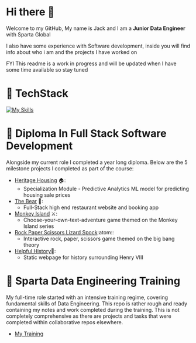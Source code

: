 # Hi there 👋

Welcome to my GitHub, My name is Jack and I am a **Junior Data Engineer** with Sparta Global 

I also have some experience with Software development, inside you will find info about who i am and the projects I have worked on

FYI This readme is a work in progress and will be updated when I have some time available so stay tuned

# :dragon: TechStack

[![My Skills](https://skillicons.dev/icons?i=js,html,css,py,pycharm,django,flask,jquery,vscode,mysql,postgres,sqlite,mongodb,sklearn,tensorflow,heroku,aws,docker&perline=3)](https://skillicons.dev)

# :scroll: Diploma In Full Stack Software Development

Alongside my current role I completed a year long diploma. Below are the 5 milestone projects I completed as part of the course:

- [Heritage Housing](https://github.com/JCav23/Project5-PredictiveAnalytics-HeritageHousing) :house::
  * Specialization Module - Predictive Analytics ML model for predicting housing sale prices
- [The Bear](https://github.com/JCav23/Project4-TheBear) :bear::
  * Full-Stack high end restaurant website and booking app
- [Monkey Island](https://github.com/JCav23/Project3-MonkeyIsland) :crossed_swords::
  * Choose-your-own-text-adventure game themed on the Monkey Island series
- [Rock Paper Scissors Lizard Spock](https://github.com/JCav23/Project2-RockPaperScissorsLizardSpock):atom::
  * Interactive rock, paper, scissors game themed on the big bang theory
- [Helpful History](https://github.com/JCav23/Project1-HelpfulHistory-HenryVIII):scroll::
  * Static webpage for history surrounding Henry VIII

# :trident: Sparta Data Engineering Training

My full-time role started with an intensive training regime, covering fundamental skills of Data Engineering. This repo is rather rough and ready containing my notes and work completed during the training. This is not completely comprehensive as there are projects and tasks that were completed within collaborative repos elsewhere. 
- [My Training](https://github.com/JCav23/Sparta)
<!--
**JCav23/JCav23** is a ✨ _special_ ✨ repository because its `README.md` (this file) appears on your GitHub profile.

Here are some ideas to get you started:

- 🔭 I’m currently working on ...
- 🌱 I’m currently learning ...
- 👯 I’m looking to collaborate on ...
- 🤔 I’m looking for help with ...
- 💬 Ask me about ...
- 📫 How to reach me: ...
- 😄 Pronouns: ...
- ⚡ Fun fact: ...
-->

